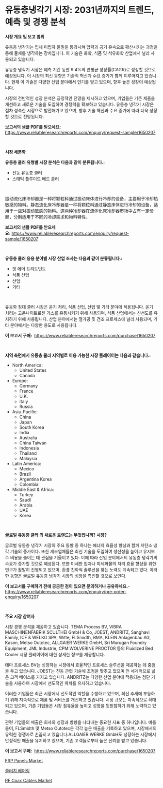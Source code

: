 <p><h1>유동층냉각기 시장: 2031년까지의 트렌드, 예측 및 경쟁 분석</h1></p><p><strong>시장 개요 및 보고 범위</strong></p>
<p><p>유동층 냉각기는 입체 미립자 물질을 통과시켜 압력과 공기 유속으로 확산시키는 과정을 통해 물체를 냉각하는 장치입니다. 이 기술은 화학, 식품 및 석유화학 산업에서 널리 사용되고 있습니다. </p><p>유동층 냉각기 시장은 예측 기간 동안 9.4%의 연평균 성장률(CAGR)로 성장할 것으로 예상됩니다. 이 시장의 최신 동향은 기술적 혁신과 수요 증가가 함께 이루어지고 있습니다. 현재 이 기술은 다양한 산업 분야에서 인기를 얻고 있으며, 향후 높은 성장이 예상됩니다. </p><p>시장의 전반적인 성장 분석은 긍정적인 전망을 제시하고 있으며, 기업들은 기존 제품을 개선하고 새로운 기술을 도입하여 경쟁력을 확보하고 있습니다. 유동층 냉각기 시장은 점차 성숙한 시장으로 발전해가고 있으며, 향후 기술 혁신과 수요 증가에 따라 더욱 성장할 것으로 전망됩니다.</p></p>
<p><strong>보고서의 샘플 PDF를 받으세요:</strong> <a href="https://www.reliableresearchreports.com/enquiry/request-sample/1650207">https://www.reliableresearchreports.com/enquiry/request-sample/1650207</a></p>
<p>&nbsp;</p>
<p><strong>시장 세분화</strong></p>
<p><strong>유동층 쿨러 유형별 시장 분석은 다음과 같이 분류됩니다.:</strong></p>
<p><ul><li>진동 유동층 쿨러</li><li>스태틱 플루이드 베드 쿨러</li></ul></p>
<p>&nbsp;</p>
<p><p>振动流化床冷却器是一种将颗粒料通过振动床体进行冷却的设备，主要用于冷却热敏感的物料。静态流化床冷却器是一种将颗粒料通过静态床体进行冷却的设备，适用于一些对振动敏感的物料。这两种冷却器在流体化床冷却器市场中占有一定份额，分别适用于不同的冷却需求和物料特性。</p></p>
<p><strong>보고서의 샘플 PDF를 받으세요:</strong>&nbsp;<a href="https://www.reliableresearchreports.com/enquiry/request-sample/1650207">https://www.reliableresearchreports.com/enquiry/request-sample/1650207</a></p>
<p>&nbsp;</p>
<p><strong> 유동층 쿨러 응용 분야별 시장 산업 조사는 다음과 같이 분류됩니다.:</strong></p>
<p><ul><li>핫 에어 트리트먼트</li><li>식품 산업</li><li>산업</li><li>기타</li></ul></p>
<p>&nbsp;</p>
<p><p>유동화 침대 쿨러 시장은 온기 처리, 식품 산업, 산업 및 기타 분야에 적용됩니다. 온기 처리는 고온나이트로젠 가스를 유통시키기 위해 사용되며, 식품 산업에서는 신선도를 유지하기 위해 사용됩니다. 산업 분야에서는 열가공 및 건조 프로세스에 널리 사용되며, 기타 분야에서는 다양한 용도로 사용됩니다.</p></p>
<p><strong>이 보고서 구매:</strong>&nbsp; <a href="https://www.reliableresearchreports.com/purchase/1650207">https://www.reliableresearchreports.com/purchase/1650207</a></p>
<p>&nbsp;</p>
<p><strong>지역 측면에서 유동층 쿨러 지역별로 이용 가능한 시장 플레이어는 다음과 같습니다.:</strong></p>
<p><ul>
    <li>
        North America:
        <ul>
            <li>United States</li>
            <li>Canada</li>
        </ul>
    </li>
    <li>
        Europe:
        <ul>
            <li>Germany</li>
            <li>France</li>
            <li>U.K.</li>
            <li>Italy</li>
            <li>Russia</li>
        </ul>
    </li>
    <li>
        Asia-Pacific:
        <ul>
            <li>China</li>
            <li>Japan</li>
            <li>South Korea</li>
            <li>India</li>
            <li>Australia</li>
            <li>China Taiwan</li>
            <li>Indonesia</li>
            <li>Thailand</li>
            <li>Malaysia</li>
        </ul>
    </li>
    <li>
        Latin America:
        <ul>
            <li>Mexico</li>
            <li>Brazil</li>
            <li>Argentina Korea</li>
            <li>Colombia</li>
        </ul>
    </li>
    <li>
        Middle East & Africa:
        <ul>
            <li>Turkey</li>
            <li>Saudi</li>
            <li>Arabia</li>
            <li>UAE</li>
            <li>Korea</li>
        </ul>
    </li>
    </ul></p>
<p>&nbsp;</p>
<p><strong>글로벌 유동층 쿨러 의 새로운 트렌드는 무엇입니까? 시장?</strong></p>
<p><p>글로벌 유동층 냉각기 시장의 주요 동향 중 하나는 에너지 효율성 향상과 함께 저탄소 냉각 기술의 증가이다. 또한 제조업체들은 최신 기술을 도입하여 생산성을 높이고 유지보수 비용을 줄이는 데 관심을 기울이고 있다. 이에 따라 산업 분야에서의 유동층 냉각기의 수요가 증가할 것으로 예상된다. 또한 미세한 입자나 미세화물의 처리 효율 향상을 위한 연구가 활발히 진행되고 있으며, 환경 친화적 솔루션을 찾는 노력도 계속되고 있다. 이러한 동향은 글로벌 유동층 냉각기 시장의 성장을 촉진할 것으로 보인다.</p></p>
<p><strong>이 보고서를 구매하기 전에 궁금한 점이 있으면 문의하거나 공유하세요.</strong>- <a href="https://www.reliableresearchreports.com/enquiry/pre-order-enquiry/1650207">https://www.reliableresearchreports.com/enquiry/pre-order-enquiry/1650207</a></p>
<p>&nbsp;</p>
<p><strong>주요 시장 참여자</strong></p>
<p><p>시장 경쟁 분석을 제공하고 있습니다. TEMA Process BV, VIBRA MASCHINENFABRIK SCULTHEI GmbH & Co, JOEST, ANDRITZ, Sanghavi Family, ICF & WELKO SPA, Witte, FLSmidth, BMA, KLEIN Anlagenbau AG, Kason, Metso Outotec, ALLGAIER WERKE GmbH, Sri Murugan Foundry Equipment, JML Industrie, CPM WOLVERINE PROCTOR 등의 Fluidized Bed Cooler 시장 플레이어에 대한 상세한 정보를 제공합니다.</p><p>테마 프로세스 BV는 성장하는 시장에서 효율적인 프로세스 솔루션을 제공하는 데 중점을 두고 있습니다. JOEST는 진동 관련 기술에 초점을 맞추고 있으며 전 세계적으로 넓은 고객 베이스를 가지고 있습니다. ANDRITZ는 다양한 산업 분야에 적용되는 첨단 기술을 사용하여 시장에서 선도적인 위치를 유지하고 있습니다.</p><p>이러한 기업들은 최근 시장에서 선도적인 역할을 수행하고 있으며, 최신 추세에 부응하기 위해 지속적으로 제품 및 서비스를 개선하고 있습니다. 시장 규모는 지속적으로 확대되고 있으며, 기존 기업들은 시장 점유율을 높이고 성장을 뒷받침하기 위해 노력하고 있습니다.</p><p>관련 기업들의 매출은 회사의 성장과 방향을 나타내는 중요한 지표 중 하나입니다. 예를 들어, FLSmidth 및 Metso Outotec은 각각 높은 매출을 기록하고 있으며, 시장에서의 유력한 경쟁자로 손꼽히고 있습니다.ALLGAIER WERKE GmbH도 성장하는 시장에서 안정적인 매출을 유지하고 있으며, 기존 고객들로부터 높은 신뢰를 받고 있습니다.</p></p>
<p><strong>이 보고서 구매:</strong>&nbsp;&nbsp;<a href="https://www.reliableresearchreports.com/purchase/1650207">https://www.reliableresearchreports.com/purchase/1650207</a></p>
<p><p><a href="https://thundering-castanet-c65.notion.site/FRP-Panels-Market-Offer-Valuable-Insights-into-Market-Size-Market-Share-Market-Trends-and-Project-48a9edb62853421491153d12cd0821d2">FRP Panels Market</a></p><p><a href="https://medium.com/@kalimetz2023/%ED%81%B4%EB%9F%AC%EC%B9%98-%EB%B2%A0%EC%96%B4%EB%A7%81-%EC%8B%9C%EC%9E%A5-%EC%84%B1%EA%B3%B5%EC%A0%81%EC%9D%B8-%EB%B9%84%EC%A6%88%EB%8B%88%EC%8A%A4-%EC%A0%84%EB%9E%B5%EC%9D%84-%EC%9C%84%ED%95%9C-%EC%97%B4%EC%87%A0-2031%EB%85%84%EA%B9%8C%EC%A7%80-%EC%98%88%EC%B8%A1-ef7be5c9dc89">클러치 베어링</a></p><p><a href="https://github.com/moyahfrancoestellec51j635wcx/Market-Research-Report-List-1/blob/main/rf-coax-cables-market.md">RF Coax Cables Market</a></p></p>
